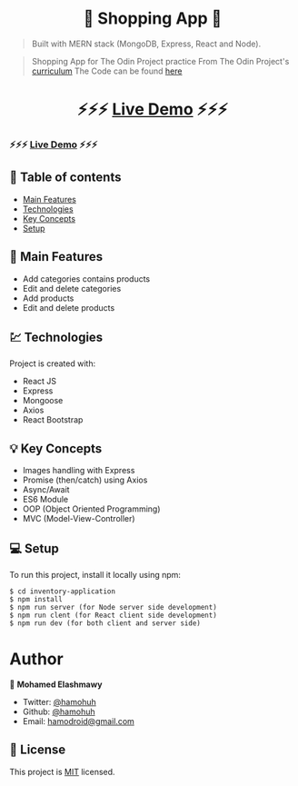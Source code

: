 <h1 align="center">  🛒 Shopping App 🛒 </h1>

> Built with MERN stack (MongoDB, Express, React and Node).

> Shopping App for The Odin Project practice
> From The Odin Project's [curriculum](https://www.theodinproject.com/courses/nodejs/lessons/inventory-application)
> The Code can be found [here](https://github.com/hamohuh/inventory-application)

### <h1 align="center">  ⚡️⚡️⚡️ [Live Demo](https://afternoon-atoll-93127.herokuapp.com/) ⚡️⚡️⚡️ </h1>

###  ⚡️⚡️⚡️ [Live Demo](https://afternoon-atoll-93127.herokuapp.com/) ⚡️⚡️⚡️

## 📜 Table of contents
* [Main Features](#main-features)
* [Technologies](#technologies)
* [Key Concepts](#key-concepts)
* [Setup](#setup)


## 🚩 Main Features
* Add categories contains products
* Edit and delete categories
* Add products
* Edit and delete products

## 💹 Technologies
Project is created with:
* React JS
* Express
* Mongoose
* Axios
* React Bootstrap

## 💡 Key Concepts
* Images handling with Express
* Promise (then/catch) using Axios
* Async/Await
* ES6 Module
* OOP (Object Oriented Programming)
* MVC (Model-View-Controller)

## 💻 Setup
To run this project, install it locally using npm:

```
$ cd inventory-application
$ npm install
$ npm run server (for Node server side development)
$ npm run clent (for React client side development)
$ npm run dev (for both client and server side)
```

# Author

👤 **Mohamed Elashmawy**

* Twitter: [@hamohuh](https://twitter.com/hamohuh)
* Github: [@hamohuh](https://github.com/hamohuh)
* Email: [hamodroid@gmail.com](mailto:hamodroid@gmail.com)

## 📝 License
This project is [MIT](./LICENSE) licensed.
